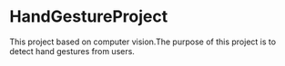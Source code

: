 # HandGestureProject
This project based on computer vision.The purpose of this project is to detect hand gestures from users.
